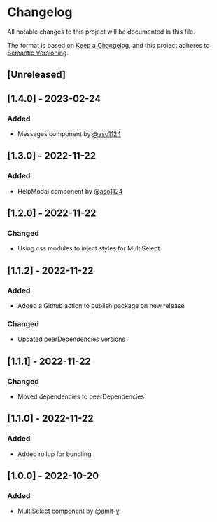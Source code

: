# Changelog
All notable changes to this project will be documented in this file.

The format is based on [Keep a Changelog](https://keepachangelog.com/en/1.0.0/),
and this project adheres to [Semantic Versioning](https://semver.org/spec/v2.0.0.html).

## [Unreleased]

## [1.4.0] - 2023-02-24
### Added
- Messages component by [@aso1124](https://github.com/aso1124)

## [1.3.0] - 2022-11-22
### Added
- HelpModal component by [@aso1124](https://github.com/aso1124)

## [1.2.0] - 2022-11-22
### Changed
- Using css modules to inject styles for MultiSelect

## [1.1.2] - 2022-11-22
### Added
- Added a Github action to publish package on new release

### Changed
- Updated peerDependencies versions

## [1.1.1] - 2022-11-22
### Changed
- Moved dependencies to peerDependencies

## [1.1.0] - 2022-11-22
### Added
- Added rollup for bundling

## [1.0.0] - 2022-10-20
### Added
- MultiSelect component by [@amit-y](https://github.com/amit-y).
